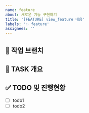 ```yaml
---
name: feature
about: 새로운 기능 구현하기
title: '[FEATURE] view_feature 내용'
labels: '✨ feature'
assignees: ''
---
```


<!-- Assignees 체크하기 -->

## 🌴 작업 브랜치 <!-- 작업할 브랜치 명시 -->

## 💼 TASK 개요 <!-- 개발할 기능에 대한 간단한 설명 작성 -->

## ✅ TODO 및 진행현황 <!-- 할 일 목록을 만들고 진행사항 표시 -->

- [ ] todo1
- [ ] todo2
